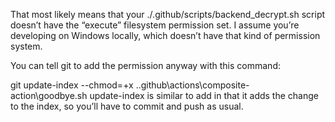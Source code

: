 That most likely means that your ./.github/scripts/backend_decrypt.sh script doesn’t have the “execute” filesystem permission set. I assume you’re developing on Windows locally, which doesn’t have that kind of permission system.

You can tell git to add the permission anyway with this command:

git update-index --chmod=+x .\.github\actions\composite-action\goodbye.sh
update-index is similar to add in that it adds the change to the index, so you’ll have to commit and push as usual.